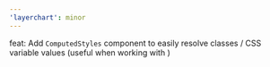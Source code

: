 ```yaml
---
'layerchart': minor
---
```


feat: Add `ComputedStyles` component to easily resolve classes / CSS variable values (useful when working with <canvas>)
